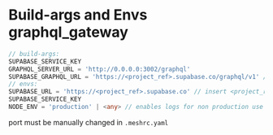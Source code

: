 # Build-args and Envs graphql_gateway
```ts
// build-args:
SUPABASE_SERVICE_KEY
GRAPHQL_SERVER_URL = 'http://0.0.0.0:3002/graphql'
SUPABASE_GRAPHQL_URL = 'https://<project_ref>.supabase.co/graphql/v1' // insert <project_ref>
// envs:
SUPABASE_URL = 'https://<project_ref>.supabase.co' // insert <project_ref>
SUPABASE_SERVICE_KEY
NODE_ENV = 'production' | <any> // enables logs for non production use
```
port must be manually changed in `.meshrc.yaml`